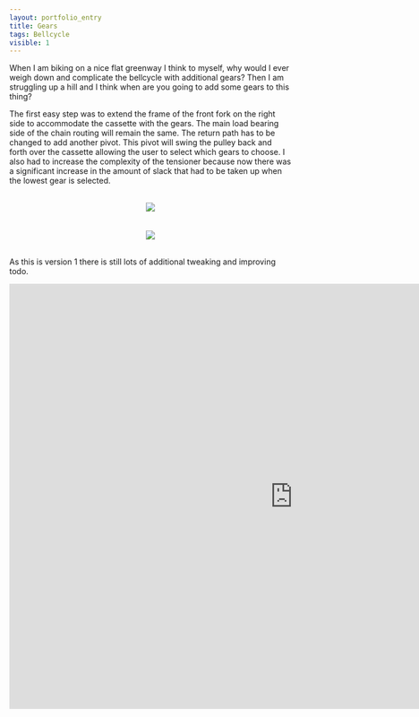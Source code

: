 ```yaml
---
layout: portfolio_entry
title: Gears
tags: Bellcycle
visible: 1
---
```

When I am biking on a nice flat greenway I think to myself, why would I ever weigh down and complicate the bellcycle with additional gears? Then I am struggling up a hill and I think when are you going to add some gears to this thing?

The first easy step was to extend the frame of the front fork on the right side to accommodate the cassette with the gears. The main load bearing side of the chain routing will remain the same. The return path has to be changed to add another pivot. This pivot will swing the pulley back and forth over the cassette allowing the user to select which gears to choose. I also had to increase the complexity of the tensioner because now there was a significant increase in the amount of slack that had to be taken up when the lowest gear is selected. 

 <br>
<div style="text-align:center"><img src ="../../img/bellcycleblog/post16/page1.png" /></div>
<br>
<br>
<div style="text-align:center"><img src ="../../img/bellcycleblog/post16/page2.png" /></div>
<br>


As this is version 1 there is still lots of additional tweaking and improving todo. 

<iframe width="1012" height="759" src="https://www.youtube.com/embed/qR1ryo9vgkY" frameborder="0" allow="accelerometer; autoplay; encrypted-media; gyroscope; picture-in-picture" allowfullscreen></iframe>